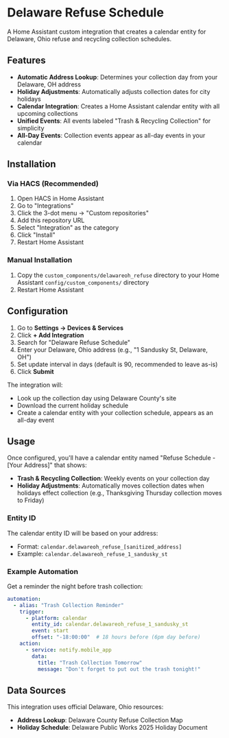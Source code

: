 # Delaware Refuse Schedule

A Home Assistant custom integration that creates a calendar entity for Delaware, Ohio refuse and recycling collection schedules.

## Features

- **Automatic Address Lookup**: Determines your collection day from your Delaware, OH address
- **Holiday Adjustments**: Automatically adjusts collection dates for city holidays
- **Calendar Integration**: Creates a Home Assistant calendar entity with all upcoming collections
- **Unified Events**: All events labeled "Trash & Recycling Collection" for simplicity
- **All-Day Events**: Collection events appear as all-day events in your calendar

## Installation

### Via HACS (Recommended)

1. Open HACS in Home Assistant
2. Go to "Integrations"
3. Click the 3-dot menu → "Custom repositories"
4. Add this repository URL
5. Select "Integration" as the category
6. Click "Install"
7. Restart Home Assistant

### Manual Installation

1. Copy the `custom_components/delawareoh_refuse` directory to your Home Assistant `config/custom_components/` directory
2. Restart Home Assistant

## Configuration

1. Go to **Settings → Devices & Services**
2. Click **+ Add Integration**
3. Search for "Delaware Refuse Schedule"
4. Enter your Delaware, Ohio address (e.g., "1 Sandusky St, Delaware, OH")
5. Set update interval in days (default is 90, recommended to leave as-is)
6. Click **Submit**

The integration will:
- Look up the collection day using Delaware County's site
- Download the current holiday schedule
- Create a calendar entity with your collection schedule, appears as an all-day event

## Usage

Once configured, you'll have a calendar entity named "Refuse Schedule - [Your Address]" that shows:
- **Trash & Recycling Collection**: Weekly events on your collection day
- **Holiday Adjustments**: Automatically moves collection dates when holidays effect collection (e.g., Thanksgiving Thursday collection moves to Friday)

### Entity ID

The calendar entity ID will be based on your address:
- Format: `calendar.delawareoh_refuse_[sanitized_address]`
- Example: `calendar.delawareoh_refuse_1_sandusky_st`

### Example Automation

Get a reminder the night before trash collection:

```yaml
automation:
  - alias: "Trash Collection Reminder"
    trigger:
      - platform: calendar
        entity_id: calendar.delawareoh_refuse_1_sandusky_st
        event: start
        offset: "-18:00:00"  # 18 hours before (6pm day before)
    action:
      - service: notify.mobile_app
        data:
          title: "Trash Collection Tomorrow"
          message: "Don't forget to put out the trash tonight!"
```

## Data Sources

This integration uses official Delaware, Ohio resources:
- **Address Lookup**: Delaware County Refuse Collection Map
- **Holiday Schedule**: Delaware Public Works 2025 Holiday Document